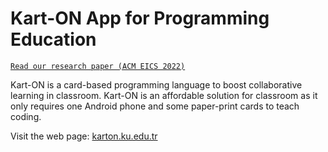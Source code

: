 # Kart-ON App for Programming Education


[```Read our research paper (ACM EICS 2022)```](./docs/EICS_2022.pdf)

Kart-ON is a card-based programming language to boost collaborative learning in classroom. Kart-ON is an affordable solution for classroom as it only requires one Android phone and some paper-print cards to teach coding.

Visit the web page: [karton.ku.edu.tr](https://karton.ku.edu.tr)
